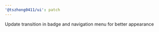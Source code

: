 ```yaml
---
'@tszhong0411/ui': patch
---
```


Update transition in badge and navigation menu for better appearance
